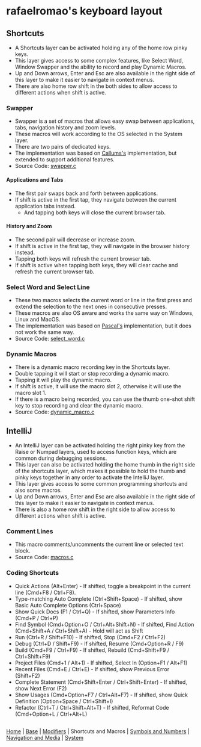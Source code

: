 # rafaelromao's keyboard layout

## Shortcuts

- A Shortcuts layer can be activated holding any of the home row pinky keys.
- This layer gives access to some complex features, like Select Word, Window Swapper and the ability to record and play Dynamic Macros.
- Up and Down arrows, Enter and Esc are also available in the right side of this layer to make it easier to navigate in context menus.
- There are also home row shift in the both sides to allow access to different actions when shift is active.

### Swapper
- Swapper is a set of macros that allows easy swap between applications, tabs, navigation history and zoom levels.
- These macros will work according to the OS selected in the System layer.
- There are two pairs of dedicated keys.
- The implementation was based on [Callums's](https://github.com/callum-oakley/qmk_firmware/tree/master/users/callum) implementation, but extended to support additional features.
- Source Code: [swapper.c](../src/qmk/users/rafaelromao/features/swapper.c)
#### Applications and Tabs
- The first pair swaps back and forth between applications.
- If shift is active in the first tap, they navigate between the current application tabs instead.
    - And tapping both keys will close the current browser tab.
#### History and Zoom
- The second pair will decrease or increase zoom.
- If shift is active in the first tap, they will navigate in the browser history instead.
- Tapping both keys will refresh the current browser tab.
- If shift is active when tapping both keys, they will clear cache and refresh the current browser tab.

### Select Word and Select Line
- These two macros selects the current word or line in the first press and extend the selection to the next ones in consecutive presses.
- These macros are also OS aware and works the same way on Windows, Linux and MacOS.
- The implementation was based on [Pascal's](https://github.com/getreuer/qmk-keymap) implementation, but it does not work the same way.
- Source Code: [select_word.c](../src/qmk/users/rafaelromao/features/select_word.c)

### Dynamic Macros
- There is a dynamic macro recording key in the Shortcuts layer.
- Double tapping it will start or stop recording a dynamic macro.
- Tapping it will play the dynamic macro.
- If shift is active, it will use the macro slot 2, otherwise it will use the macro slot 1.
- If there is a macro being recorded, you can use the thumb one-shot shift key to stop recording and clear the dynamic macro.
- Source Code: [dynamic_macro.c](../src/qmk/users/rafaelromao/features/dynamic_macro.c)

## IntelliJ

- An IntelliJ layer can be activated holding the right pinky key from the Raise or Numpad layers, used to access function keys, which are common during debugging sessions.
- This layer can also be activated holding the home thumb in the right side of the shortcuts layer, which makes it possible to hold the thumb and pinky keys together in any order to activate the IntelliJ layer.
- This layer gives access to some common programming shortcuts and also some macros.
- Up and Down arrows, Enter and Esc are also available in the right side of this layer to make it easier to navigate in context menus.
- There is also a home row shift in the right side to allow access to different actions when shift is active.

### Comment Lines

- This macro comments/uncomments the current line or selected text block.
- Source Code: [macros.c](../src/qmk/users/rafaelromao/features/macros.c)

### Coding Shortcuts

- Quick Actions (Alt+Enter) - If shifted, toggle a breakpoint in the current line (Cmd+F8 / Ctrl+F8).
- Type-matching Auto Complete (Ctrl+Shift+Space) - If shifted, show Basic Auto Complete Options (Ctrl+Space)
- Show Quick Docs (F1 / Ctrl+Q) - If shifted, show Parameters Info (Cmd+P / Ctrl+P)
- Find Symbol (Cmd+Option+O / Ctrl+Alt+Shift+N) - If shifted, Find Action (Cmd+Shift+A / Ctrl+Shift+A) - Hold will act as Shift
- Run (Ctrl+R / Shift+F10) - If shifted, Stop (Cmd+F2 / Ctrl+F2)
- Debug (Ctrl+D / Shift+F9) - If shifted, Resume (Cmd+Option+R / F9)
- Build (Cmd+F9 / Ctrl+F9) - If shifted, Rebuild (Cmd+Shift+F9 / Ctrl+Shift+F9)
- Project Files (Cmd+1 / Alt+1) - If shifted, Select In (Option+F1 / Alt+F1)
- Recent Files (Cmd+E / Ctrl+E) - If shifted, show Previous Error (Shift+F2)
- Complete Statement (Cmd+Shift+Enter / Ctrl+Shift+Enter) - If shifted, show Next Error (F2)
- Show Usages (Cmd+Option+F7 / Ctrl+Alt+F7) - If shifted, show Quick Definition (Option+Space / Ctrl+Shift+I)
- Refactor (Ctrl+T / Ctrl+Shift+Alt+T) - If shifted, Reformat Code (Cmd+Option+L / Ctrl+Alt+L)

##
[Home](../readme.md) | 
[Base](base.md) |
[Modifiers](modifiers.md) |
Shortcuts and Macros |
[Symbols and Numbers](symbols.md) |
[Navigation and Media](navigation.md) |
[System](system.md)
